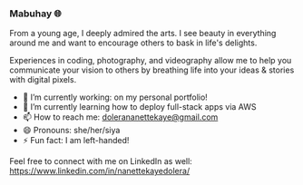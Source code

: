 ### Mabuhay :globe_with_meridians:

From a young age, I deeply admired the arts. I see beauty in everything around me and want to encourage others to bask in life's delights.

Experiences in coding, photography, and videography allow me to help you communicate your vision to others by breathing life into your ideas & stories with digital pixels.


- 🔭 I’m currently working: on my personal portfolio!
- 🌱 I’m currently learning how to deploy full-stack apps via AWS
- 📫 How to reach me: dolerananettekaye@gmail.com
- 😄 Pronouns: she/her/siya
- ⚡ Fun fact: I am left-handed!

Feel free to connect with me on LinkedIn as well: https://www.linkedin.com/in/nanettekayedolera/
